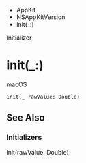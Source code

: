 

- AppKit
- NSAppKitVersion
-  init(\_:) 

Initializer

# init(\_:)

macOS

``` source
init(_ rawValue: Double)
```

## See Also

### Initializers

init(rawValue: Double)

